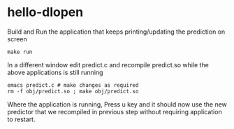 # hello-dlopen
Build and Run the application that keeps printing/updating the prediction on screen 
```
make run
```

In a different window edit predict.c and recompile predict.so while the above applications is still running
```
emacs predict.c # make changes as required
rm -f obj/predict.so ; make obj/predict.so
```

Where the application is running, Press u key and it should now use the new predictor that we recompiled in previous step without requiring application to restart.
